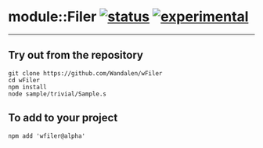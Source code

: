 
# module::Filer  [![status](https://github.com/Wandalen/wFiler/workflows/publish/badge.svg)](https://github.com/Wandalen/wFiler/actions?query=workflow%3Apublish) [![experimental](https://img.shields.io/badge/stability-experimental-orange.svg)](https://github.com/emersion/stability-badges#experimental)

___

## Try out from the repository
```
git clone https://github.com/Wandalen/wFiler
cd wFiler
npm install
node sample/trivial/Sample.s
```

## To add to your project
```
npm add 'wfiler@alpha'
```




